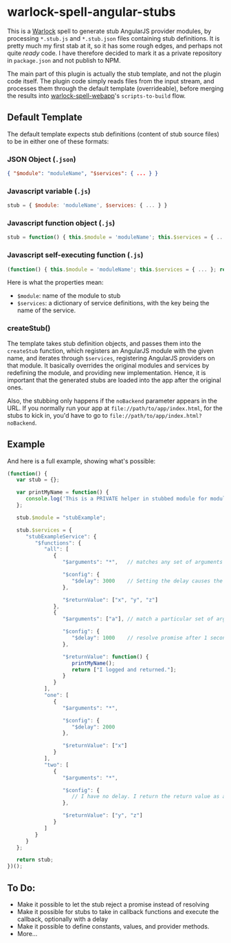 # warlock-spell-angular-stubs

This is a [Warlock](https://github.com/ngbp/warlock) spell to generate stub AngularJS provider modules, by processing `*.stub.js` and `*.stub.json` files containing stub definitions. It is pretty much my first stab at it, so it has some rough edges, and perhaps not quite *ready* code. I have therefore decided to mark it as a private repository in `package.json` and not publish to NPM.

The main part of this plugin is actually the stub template, and not the plugin code itself. The plugin code simply reads files from the input stream, and processes them through the default template (overrideable), before merging the results into [warlock-spell-webapp](https://github.com/ngbp/spell-webapp)'s `scripts-to-build` flow.

## Default Template

The default template expects stub definitions (content of stub source files) to be in either one of these formats:

### JSON Object (`.json`)
```json
{ "$module": "moduleName", "$services": { ... } }
```

### Javascript variable (`.js`)
```js
stub = { $module: 'moduleName', $services: { ... } }
```

### Javascript function object (`.js`)
```js
stub = function() { this.$module = 'moduleName'; this.$services = { ... }; return this; };
```

### Javascript self-executing function (`.js`)
```js
(function() { this.$module = 'moduleName'; this.$services = { ... }; return this; })();
```

Here is what the properties mean:

- `$module`: name of the module to stub
- `$services`: a dictionary of service definitions, with the key being the name of the service.

### createStub()

The template takes stub definition objects, and passes them into the `createStub` function, which registers an AngularJS module with the given name, and iterates through `$services`, registering AngularJS providers on that module. It basically overrides the original modules and services by redefining the module, and providing new implementation. Hence, it is important that the generated stubs are loaded into the app after the original ones.

Also, the stubbing only happens if the `noBackend` parameter appears in the URL. If you normally run your app at `file://path/to/app/index.html`, for the stubs to kick in, you'd have to go to `file://path/to/app/index.html?noBackend`.

## Example

And here is a full example, showing what's possible:

```js
(function() {
   var stub = {};

   var printMyName = function() {
      console.log('This is a PRIVATE helper in stubbed module for module ' + stub.$module);
   };

   stub.$module = "stubExample";

   stub.$services = {
      "stubExampleService": {
         "$functions": {
            "all": [
               {
                  "$arguments": "*",   // matches any set of arguments

                  "$config": {
                     "$delay": 3000    // Setting the delay causes the function to return a promise
                  },

                  "$returnValue": ["x", "y", "z"]
               },
               {
                  "$arguments": ["a"], // match a particular set of arguments

                  "$config": {
                     "$delay": 1000    // resolve promise after 1 second
                  },

                  "$returnValue": function() {
                     printMyName();
                     return ["I logged and returned."];
                  }
               }
            ],
            "one": [
               {
                  "$arguments": "*",

                  "$config": {
                     "$delay": 2000
                  },

                  "$returnValue": ["x"]
               }
            ],
            "two": [
               {
                  "$arguments": "*",

                  "$config": {
                     // I have no delay. I return the return value as a plain object/value immediately
                  },

                  "$returnValue": ["y", "z"]
               }
            ]
         }
      }
   };

   return stub;
})();
```

## To Do:

- Make it possible to let the stub reject a promise instead of resolving
- Make it possible for stubs to take in callback functions and execute the callback, optionally with a delay
- Make it possible to define constants, values, and provider methods.
- More...